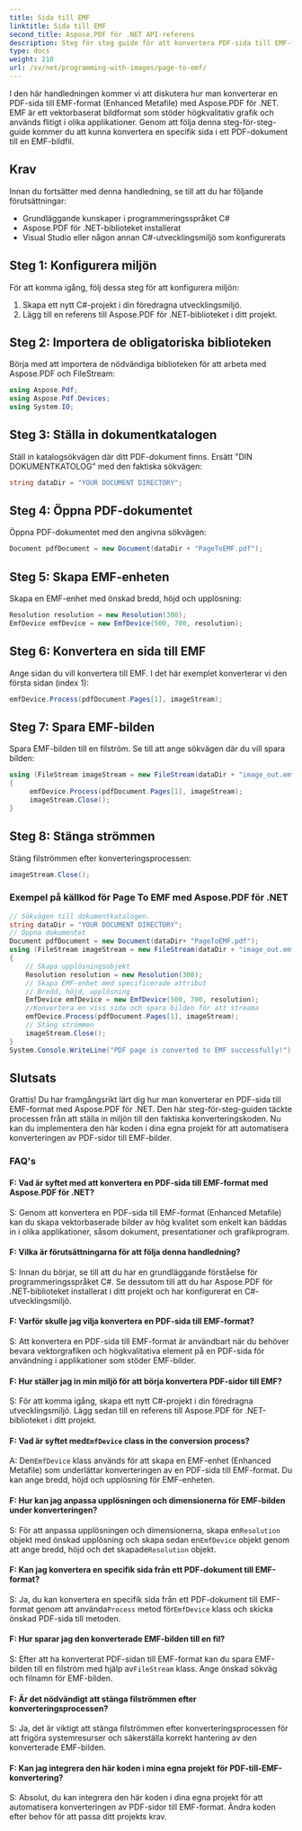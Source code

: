 ```yaml
---
title: Sida till EMF
linktitle: Sida till EMF
second_title: Aspose.PDF för .NET API-referens
description: Steg för steg guide för att konvertera PDF-sida till EMF-format med Aspose.PDF för .NET.
type: docs
weight: 210
url: /sv/net/programming-with-images/page-to-emf/
---
```

I den här handledningen kommer vi att diskutera hur man konverterar en PDF-sida till EMF-format (Enhanced Metafile) med Aspose.PDF för .NET. EMF är ett vektorbaserat bildformat som stöder högkvalitativ grafik och används flitigt i olika applikationer. Genom att följa denna steg-för-steg-guide kommer du att kunna konvertera en specifik sida i ett PDF-dokument till en EMF-bildfil.

## Krav
Innan du fortsätter med denna handledning, se till att du har följande förutsättningar:
- Grundläggande kunskaper i programmeringsspråket C#
- Aspose.PDF för .NET-biblioteket installerat
- Visual Studio eller någon annan C#-utvecklingsmiljö som konfigurerats

## Steg 1: Konfigurera miljön
För att komma igång, följ dessa steg för att konfigurera miljön:
1. Skapa ett nytt C#-projekt i din föredragna utvecklingsmiljö.
2. Lägg till en referens till Aspose.PDF för .NET-biblioteket i ditt projekt.

## Steg 2: Importera de obligatoriska biblioteken
Börja med att importera de nödvändiga biblioteken för att arbeta med Aspose.PDF och FileStream:

```csharp
using Aspose.Pdf;
using Aspose.Pdf.Devices;
using System.IO;
```

## Steg 3: Ställa in dokumentkatalogen
Ställ in katalogsökvägen där ditt PDF-dokument finns. Ersätt "DIN DOKUMENTKATOLOG" med den faktiska sökvägen:

```csharp
string dataDir = "YOUR DOCUMENT DIRECTORY";
```

## Steg 4: Öppna PDF-dokumentet
Öppna PDF-dokumentet med den angivna sökvägen:

```csharp
Document pdfDocument = new Document(dataDir + "PageToEMF.pdf");
```

## Steg 5: Skapa EMF-enheten
Skapa en EMF-enhet med önskad bredd, höjd och upplösning:

```csharp
Resolution resolution = new Resolution(300);
EmfDevice emfDevice = new EmfDevice(500, 700, resolution);
```

## Steg 6: Konvertera en sida till EMF
Ange sidan du vill konvertera till EMF. I det här exemplet konverterar vi den första sidan (index 1):

```csharp
emfDevice.Process(pdfDocument.Pages[1], imageStream);
```

## Steg 7: Spara EMF-bilden
Spara EMF-bilden till en filström. Se till att ange sökvägen där du vill spara bilden:

```csharp
using (FileStream imageStream = new FileStream(dataDir + "image_out.emf", FileMode.Create))
{
     emfDevice.Process(pdfDocument.Pages[1], imageStream);
     imageStream.Close();
}
```

## Steg 8: Stänga strömmen
Stäng filströmmen efter konverteringsprocessen:

```csharp
imageStream.Close();
```

### Exempel på källkod för Page To EMF med Aspose.PDF för .NET 
```csharp
// Sökvägen till dokumentkatalogen.
string dataDir = "YOUR DOCUMENT DIRECTORY";
// Öppna dokumentet
Document pdfDocument = new Document(dataDir+ "PageToEMF.pdf");
using (FileStream imageStream = new FileStream(dataDir + "image_out.emf", FileMode.Create))
{
	// Skapa upplösningsobjekt
	Resolution resolution = new Resolution(300);
	// Skapa EMF-enhet med specificerade attribut
	// Bredd, höjd, upplösning
	EmfDevice emfDevice = new EmfDevice(500, 700, resolution);
	//Konvertera en viss sida och spara bilden för att streama
	emfDevice.Process(pdfDocument.Pages[1], imageStream);
	// Stäng strömmen
	imageStream.Close();
}
System.Console.WriteLine("PDF page is converted to EMF successfully!");
```

## Slutsats

Grattis! Du har framgångsrikt lärt dig hur man konverterar en PDF-sida till EMF-format med Aspose.PDF för .NET. Den här steg-för-steg-guiden täckte processen från att ställa in miljön till den faktiska konverteringskoden. Nu kan du implementera den här koden i dina egna projekt för att automatisera konverteringen av PDF-sidor till EMF-bilder.

### FAQ's

#### F: Vad är syftet med att konvertera en PDF-sida till EMF-format med Aspose.PDF för .NET?

S: Genom att konvertera en PDF-sida till EMF-format (Enhanced Metafile) kan du skapa vektorbaserade bilder av hög kvalitet som enkelt kan bäddas in i olika applikationer, såsom dokument, presentationer och grafikprogram.

#### F: Vilka är förutsättningarna för att följa denna handledning?

S: Innan du börjar, se till att du har en grundläggande förståelse för programmeringsspråket C#. Se dessutom till att du har Aspose.PDF för .NET-biblioteket installerat i ditt projekt och har konfigurerat en C#-utvecklingsmiljö.

#### F: Varför skulle jag vilja konvertera en PDF-sida till EMF-format?

S: Att konvertera en PDF-sida till EMF-format är användbart när du behöver bevara vektorgrafiken och högkvalitativa element på en PDF-sida för användning i applikationer som stöder EMF-bilder.

#### F: Hur ställer jag in min miljö för att börja konvertera PDF-sidor till EMF?

S: För att komma igång, skapa ett nytt C#-projekt i din föredragna utvecklingsmiljö. Lägg sedan till en referens till Aspose.PDF för .NET-biblioteket i ditt projekt.

####  F: Vad är syftet med`EmfDevice` class in the conversion process?

 A: Den`EmfDevice` klass används för att skapa en EMF-enhet (Enhanced Metafile) som underlättar konverteringen av en PDF-sida till EMF-format. Du kan ange bredd, höjd och upplösning för EMF-enheten.

#### F: Hur kan jag anpassa upplösningen och dimensionerna för EMF-bilden under konverteringen?

 S: För att anpassa upplösningen och dimensionerna, skapa en`Resolution` objekt med önskad upplösning och skapa sedan en`EmfDevice` objekt genom att ange bredd, höjd och det skapade`Resolution` objekt.

#### F: Kan jag konvertera en specifik sida från ett PDF-dokument till EMF-format?

S: Ja, du kan konvertera en specifik sida från ett PDF-dokument till EMF-format genom att använda`Process` metod för`EmfDevice` klass och skicka önskad PDF-sida till metoden.

#### F: Hur sparar jag den konverterade EMF-bilden till en fil?

 S: Efter att ha konverterat PDF-sidan till EMF-format kan du spara EMF-bilden till en filström med hjälp av`FileStream` klass. Ange önskad sökväg och filnamn för EMF-bilden.

#### F: Är det nödvändigt att stänga filströmmen efter konverteringsprocessen?

S: Ja, det är viktigt att stänga filströmmen efter konverteringsprocessen för att frigöra systemresurser och säkerställa korrekt hantering av den konverterade EMF-bilden.

#### F: Kan jag integrera den här koden i mina egna projekt för PDF-till-EMF-konvertering?

S: Absolut, du kan integrera den här koden i dina egna projekt för att automatisera konverteringen av PDF-sidor till EMF-format. Ändra koden efter behov för att passa ditt projekts krav.